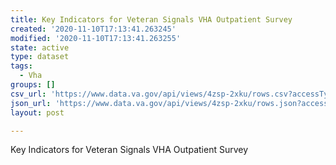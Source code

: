 ```yaml
---
title: Key Indicators for Veteran Signals VHA Outpatient Survey
created: '2020-11-10T17:13:41.263245'
modified: '2020-11-10T17:13:41.263255'
state: active
type: dataset
tags:
  - Vha
groups: []
csv_url: 'https://www.data.va.gov/api/views/4zsp-2xku/rows.csv?accessType=DOWNLOAD'
json_url: 'https://www.data.va.gov/api/views/4zsp-2xku/rows.json?accessType=DOWNLOAD'
layout: post

---
```

Key Indicators for Veteran Signals VHA Outpatient Survey
